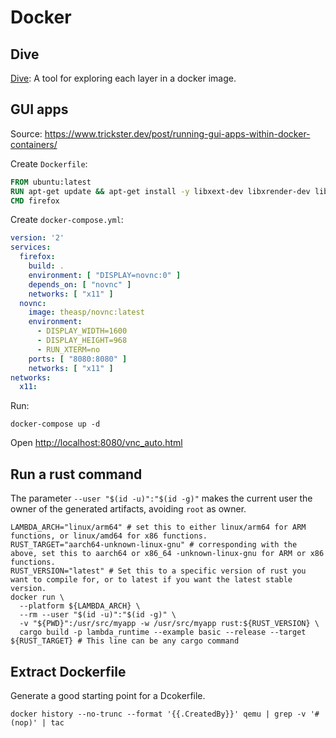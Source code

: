 # Docker

<!-- toc -->

## Dive

[Dive](https://github.com/wagoodman/dive): A tool for exploring each layer in a docker image.

## GUI apps

Source: <https://www.trickster.dev/post/running-gui-apps-within-docker-containers/>

Create `Dockerfile`:

```dockerfile
FROM ubuntu:latest
RUN apt-get update && apt-get install -y libxext-dev libxrender-dev libxtst-dev firefox
CMD firefox 
```

Create `docker-compose.yml`:

```yaml
version: '2'
services:
  firefox:
    build: .
    environment: [ "DISPLAY=novnc:0" ]
    depends_on: [ "novnc" ]
    networks: [ "x11" ]
  novnc:
    image: theasp/novnc:latest
    environment:
      - DISPLAY_WIDTH=1600
      - DISPLAY_HEIGHT=968
      - RUN_XTERM=no
    ports: [ "8080:8080" ]
    networks: [ "x11" ]
networks:
  x11:
```

Run:

```shell
docker-compose up -d
```

Open <http://localhost:8080/vnc_auto.html>

## Run a rust command

The parameter `--user "$(id -u)":"$(id -g)"` makes the current user the owner of the generated artifacts, avoiding `root` as owner.

```shell
LAMBDA_ARCH="linux/arm64" # set this to either linux/arm64 for ARM functions, or linux/amd64 for x86 functions.
RUST_TARGET="aarch64-unknown-linux-gnu" # corresponding with the above, set this to aarch64 or x86_64 -unknown-linux-gnu for ARM or x86 functions.
RUST_VERSION="latest" # Set this to a specific version of rust you want to compile for, or to latest if you want the latest stable version.
docker run \
  --platform ${LAMBDA_ARCH} \
  --rm --user "$(id -u)":"$(id -g)" \
  -v "${PWD}":/usr/src/myapp -w /usr/src/myapp rust:${RUST_VERSION} \
  cargo build -p lambda_runtime --example basic --release --target ${RUST_TARGET} # This line can be any cargo command
```

## Extract Dockerfile

Generate a good starting point for a Dcokerfile.

```shell
docker history --no-trunc --format '{{.CreatedBy}}' qemu | grep -v '#(nop)' | tac
```
